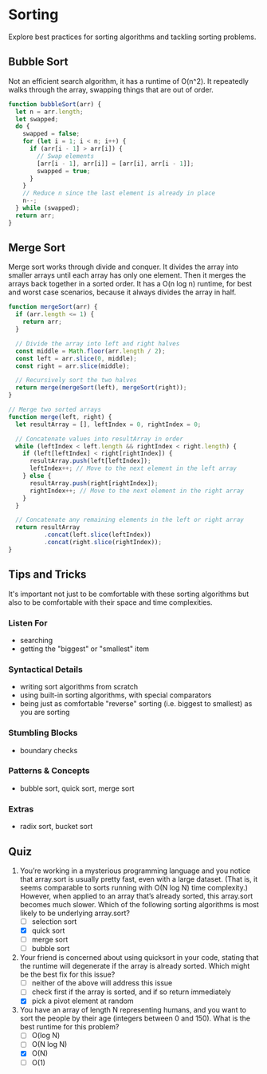 # Sorting

Explore best practices for sorting algorithms and tackling sorting problems.

## Bubble Sort

Not an efficient search algorithm, it has a runtime of O(n^2). It repeatedly walks through the array, swapping things that are out of order.

```javascript
function bubbleSort(arr) {
  let n = arr.length;
  let swapped;
  do {
    swapped = false;
    for (let i = 1; i < n; i++) {
      if (arr[i - 1] > arr[i]) {
        // Swap elements
        [arr[i - 1], arr[i]] = [arr[i], arr[i - 1]];
        swapped = true;
      }
    }
    // Reduce n since the last element is already in place
    n--;
  } while (swapped);
  return arr;
}
```

## Merge Sort

Merge sort works through divide and conquer. It divides the array into smaller arrays until each array has only one element. Then it merges the arrays back together in a sorted order. It has a O(n log n) runtime, for best and worst case scenarios, because it always divides the array in half.

```javascript
function mergeSort(arr) {
  if (arr.length <= 1) {
    return arr;
  }

  // Divide the array into left and right halves
  const middle = Math.floor(arr.length / 2);
  const left = arr.slice(0, middle);
  const right = arr.slice(middle);

  // Recursively sort the two halves
  return merge(mergeSort(left), mergeSort(right));
}

// Merge two sorted arrays
function merge(left, right) {
  let resultArray = [], leftIndex = 0, rightIndex = 0;

  // Concatenate values into resultArray in order
  while (leftIndex < left.length && rightIndex < right.length) {
    if (left[leftIndex] < right[rightIndex]) {
      resultArray.push(left[leftIndex]);
      leftIndex++; // Move to the next element in the left array
    } else {
      resultArray.push(right[rightIndex]);
      rightIndex++; // Move to the next element in the right array
    }
  }

  // Concatenate any remaining elements in the left or right array
  return resultArray
          .concat(left.slice(leftIndex))
          .concat(right.slice(rightIndex));
}
```

## Tips and Tricks

It's important not just to be comfortable with these sorting algorithms but also to be comfortable with their space and time complexities.

### Listen For

- searching
- getting the "biggest" or "smallest" item

### Syntactical Details

- writing sort algorithms from scratch
- using built-in sorting algorithms, with special comparators
- being just as comfortable "reverse" sorting (i.e. biggest to smallest) as you are sorting

### Stumbling Blocks

- boundary checks

### Patterns & Concepts

- bubble sort, quick sort, merge sort

### Extras

- radix sort, bucket sort

## Quiz

1. You’re working in a mysterious programming language and you notice that array.sort is usually pretty fast, even with a large dataset. (That is, it seems comparable to sorts running with O(N log N) time complexity.) However, when applied to an array that’s already sorted, this array.sort becomes much slower. Which of the following sorting algorithms is most likely to be underlying array.sort?
    - [ ] selection sort
    - [x] quick sort
    - [ ] merge sort
    - [ ] bubble sort

2. Your friend is concerned about using quicksort in your code, stating that the runtime will degenerate if the array is already sorted. Which might be the best fix for this issue?
    - [ ] neither of the above will address this issue
    - [ ] check first if the array is sorted, and if so return immediately
    - [x] pick a pivot element at random

3. You have an array of length N representing humans, and you want to sort the people by their age (integers between 0 and 150). What is the best runtime for this problem?
    - [ ] O(log N)
    - [ ] O(N log N)
    - [x] O(N)
    - [ ] O(1)
